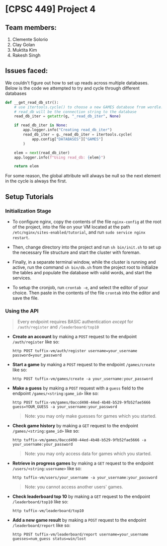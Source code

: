 # [CPSC 449] Project 4

## Team members:

1. Clemente Solorio
2. Clay Golan
3. Muktita Kim
4. Rakesh Singh

## Issues faced:

We couldn't figure out how to set up reads across multiple databases. Below is the code we attempted to try and cycle through different databases

```python
def __get_read_db_str():
    # use itertools.cycle() to choose a new GAMES database from wordle.toml
    # read_db will be the connection string to the database
    read_db_iter = getattr(g, "_read_db_iter", None)

    if read_db_iter is None:
        app.logger.info("Creating read_db_iter")
        read_db_iter = g._read_db_iter = itertools.cycle(
            app.config["DATABASES"]["GAMES"]
        )

    elem = next(read_db_iter)
    app.logger.info(f"Using read_db: {elem}")

    return elem
```

For some reason, the global attribute will always be null so the next element in the cycle is always the first.

## Setup Tutorials

### Initialization Stage

- To configure nginx, copy the contents of the file `nginx-config` at the root of the project, into the file on your VM located at the path `/etc/nginx/sites-enabled/tutorial`, and run `sudo service nginx restart`.

- Then, change directory into the project and run `sh bin/init.sh` to set up the necessary file structure and start the cluster with foreman.

- Finally, in a separate terminal window, while the cluster is running and active, run the command `sh bin/db.sh` from the project root to initialize the tables and populate the database with valid words, and start the services.

- To setup the cronjob, run `crontab -e`, and select the editor of your choice. Then paste in the contents of the file `crontab` into the editor and save the file.

### Using the API

> Every endpoint requires BASIC authentication _except_ for `/auth/register` and `/leaderboard/top10`

- **Create an account** by making a `POST` request to the endpoint `/auth/register` like so:

  `http POST tuffix-vm/auth/register username=your_username password=your_password`

- **Start a game** by making a `POST` request to the endpoint `/games/create` like so:

  `http POST tuffix-vm/games/create -a your_username:your_password`

- **Make a guess** by making a `POST` request with a `guess` field to the endpoint `/games/<string:game_id>` like so:

  `http POST tuffix-vm/games/0accd498-44ed-4b48-b529-9fb52fae5666 guess=YOUR_GUESS -a your_username:your_password`

  > Note: you may only make guesses for games which you started.

- **Check game history** by making a `GET` request to the endpoint `/games/<string:game_id>` like so:

  `http tuffix-vm/games/0accd498-44ed-4b48-b529-9fb52fae5666 -a your_username:your_password`

  > Note: you may only access data for games which you started.

- **Retrieve in progress games** by making a `GET` request to the endpoint `/users/<string:username>` like so:

  `http tuffix-vm/users/your_username -a your_username:your_password`

  > Note: you cannot access another users' games.

- **Check leaderboard top 10** by making a `GET` request to the endpoint `/leaderboard/top10` like so:

  `http tuffix-vm/leaderboard/top10`

- **Add a new game result** by making a `POST` request to the endpoint `/leaderboard/report` like so:

  `http POST tuffix-vm/leaderboard/report username=your_username guesses=num_guess status=win/lost`
